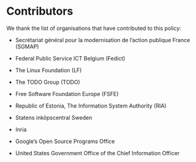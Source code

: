 # Contributors

We thank the list of organisations that have contributed to this policy:

* Secrétariat général pour la modernisation de l’action publique France (SGMAP)

* Federal Public Service ICT Belgium (Fedict)

* The Linux Foundation (LF)

* The TODO Group (TODO)

* Free Software Foundation Europe (FSFE)

* Republic of Estonia, The Information System Authority (RIA)

* Statens inköpscentral Sweden

* Inria

* Google’s Open Source Programs Office

* United States Government Office of the Chief Information Officer

